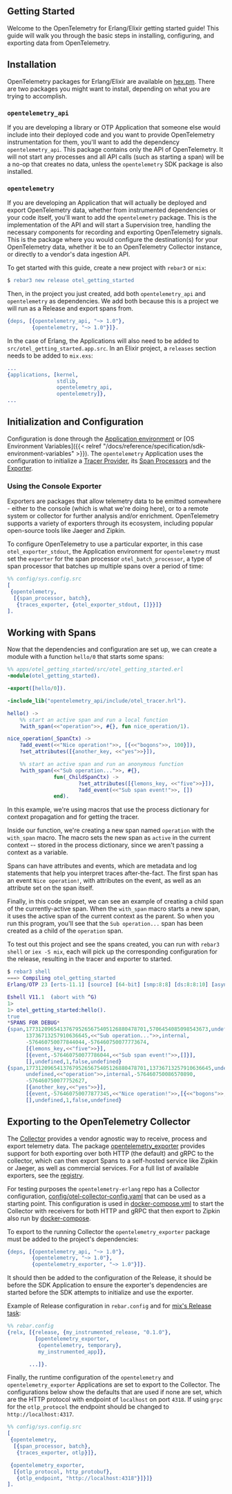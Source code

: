 ## Getting Started

Welcome to the OpenTelemetry for Erlang/Elixir getting started guide! This guide
will walk you through the basic steps in installing, configuring, and exporting data
from OpenTelemetry.

## Installation

OpenTelemetry packages for Erlang/Elixir are available on
[hex.pm](https://hex.pm). There are two packages you might want to install,
depending on what you are trying to accomplish.

### `opentelemetry_api`

If you are developing a library or OTP Application that someone else would include
into their deployed code and you want to provide OpenTelemetry instrumentation
for them, you'll want to add the dependency `opentelemetry_api`. This package contains
only the API of OpenTelemetry. It will not start any processes and all API calls
(such as starting a span) will be a no-op that creates no data, unless the
`opentelemetry` SDK package is also installed.

### `opentelemetry`

If you are developing an Application that will actually be deployed and export
OpenTelemetry data, whether from instrumented dependencies or your code itself,
you'll want to add the `opentelemetry` package. This is the implementation of the
API and will start a Supervision tree, handling the necessary components for recording
and exporting OpenTelemetry signals. This is the package where you would configure
the destination(s) for your OpenTelemetry data, whether it be to an OpenTelemetry
Collector instance, or directly to a vendor's data ingestion API.

To get started with this guide, create a new project with `rebar3` or `mix`:

```erlang
$ rebar3 new release otel_getting_started
```



Then, in the project you just created, add both `opentelemetry_api` and
`opentelemetry` as dependencies. We add both because this is a project we will
run as a Release and export spans from.

```erlang
{deps, [{opentelemetry_api, "~> 1.0"},
        {opentelemetry, "~> 1.0"}]}.
```

In the case of Erlang, the Applications will also need to be added to
`src/otel_getting_started.app.src`. In an Elixir project, a `releases`
section needs to be added to `mix.exs`:

```erlang
...
{applications, [kernel,
                stdlib,
                opentelemetry_api,
                opentelemetry]},
...
```

## Initialization and Configuration

Configuration is done through the [Application
environment](https://erlang.org/doc/design_principles/applications.html#configuring-an-application)
or [OS Environment Variables]({{< relref "/docs/reference/specification/sdk-environment-variables" >}}). The
`opentelemetry` Application uses the configuration to initialize a [Tracer
Provider](https://hexdocs.pm/opentelemetry_api/otel_tracer_provider.html), its
[Span Processors](https://hexdocs.pm/opentelemetry/otel_span_processor.html) and
the [Exporter](https://hexdocs.pm/opentelemetry/otel_exporter.html).

### Using the Console Exporter

Exporters are packages that allow telemetry data to be emitted somewhere -
either to the console (which is what we're doing here), or to a remote system or
collector for further analysis and/or enrichment. OpenTelemetry supports a
variety of exporters through its ecosystem, including popular open-source tools
like Jaeger and Zipkin.

To configure OpenTelemetry to use a particular exporter, in this case
`otel_exporter_stdout`, the Application environment for `opentelemetry` must
set the `exporter` for the span processor `otel_batch_processor`, a type
of span processor that batches up multiple spans over a period of time:

```erlang
%% config/sys.config.src
[
 {opentelemetry,
  [{span_processor, batch},
   {traces_exporter, {otel_exporter_stdout, []}}]}
].
```

## Working with Spans

Now that the dependencies and configuration are set up, we can create a module with
a function `hello/0` that starts some spans:

```erlang
%% apps/otel_getting_started/src/otel_getting_started.erl
-module(otel_getting_started).

-export([hello/0]).

-include_lib("opentelemetry_api/include/otel_tracer.hrl").

hello() ->
    %% start an active span and run a local function
    ?with_span(<<"operation">>, #{}, fun nice_operation/1).

nice_operation(_SpanCtx) ->
    ?add_event(<<"Nice operation!">>, [{<<"bogons">>, 100}]),
    ?set_attributes([{another_key, <<"yes">>}]),

    %% start an active span and run an anonymous function
    ?with_span(<<"Sub operation...">>, #{},
               fun(_ChildSpanCtx) ->
                       ?set_attributes([{lemons_key, <<"five">>}]),
                       ?add_event(<<"Sub span event!">>, [])
               end).
```

In this example, we're using macros that use the process dictionary for
context propagation and for getting the tracer.

Inside our function, we're creating a new span named `operation` with the
`with_span` macro. The macro sets the new span as `active` in the current
context -- stored in the process dictionary, since we aren't passing a
context as a variable.

Spans can have attributes and events, which are metadata and log statements that
help you interpret traces after-the-fact. The first span has an event `Nice
operation!`, with attributes on the event, as well as an attribute set on the
span itself.

Finally, in this code snippet, we can see an example of creating a child span of
the currently-active span. When the `with_span` macro starts a new span, it uses
the active span of the current context as the parent. So when you run this program,
you'll see that the `Sub operation...` span has been created as a child of the
`operation` span.

To test out this project and see the spans created, you can run with `rebar3
shell` or `iex -S mix`, each will pick up the corresponding configuration for
the release, resulting in the tracer and exporter to started.

```erlang
$ rebar3 shell
===> Compiling otel_getting_started
Erlang/OTP 23 [erts-11.1] [source] [64-bit] [smp:8:8] [ds:8:8:10] [async-threads:1] [hipe]

Eshell V11.1  (abort with ^G)
1>
1> otel_getting_started:hello().
true
*SPANS FOR DEBUG*
{span,177312096541376795265675405126880478701,5706454085098543673,undefined,
      13736713257910636645,<<"Sub operation...">>,internal,
      -576460750077844044,-576460750077773674,
      [{lemons_key,<<"five">>}],
      [{event,-576460750077786044,<<"Sub span event!">>,[]}],
      [],undefined,1,false,undefined}
{span,177312096541376795265675405126880478701,13736713257910636645,undefined,
      undefined,<<"operation">>,internal,-576460750086570890,
      -576460750077752627,
      [{another_key,<<"yes">>}],
      [{event,-576460750077877345,<<"Nice operation!">>,[{<<"bogons">>,100}]}],
      [],undefined,1,false,undefined}
```

## Exporting to the OpenTelemetry Collector

The [Collector](/docs/collector/) provides a vendor agnostic way to receive,
process and export telemetry data. The package
[opentelemetry_exporter](https://hex.pm/packages/opentelemetry_exporter)
provides support for both exporting over both HTTP (the default) and gRPC to the
collector, which can then export Spans to a self-hosted service like Zipkin or
Jaeger, as well as commercial services. For a full list of available exporters,
see the [registry](/registry/?component=exporter).

For testing purposes the `opentelemetry-erlang` repo has a Collector
configuration,
[config/otel-collector-config.yaml](https://github.com/open-telemetry/opentelemetry-erlang/blob/main/config/otel-collector-config.yaml)
that can be used as a starting point. This configuration is used in
[docker-compose.yml](https://github.com/open-telemetry/opentelemetry-erlang/blob/main/docker-compose.yml)
to start the Collector with receivers for both HTTP and gRPC that then export to
Zipkin also run by [docker-compose](https://docs.docker.com/compose/).

To export to the running Collector the `opentelemetry_exporter` package must be
added to the project's dependencies:

```erlang
{deps, [{opentelemetry_api, "~> 1.0"},
        {opentelemetry, "~> 1.0"},
        {opentelemetry_exporter, "~> 1.0"}]}.
```

It should then be added to the configuration of the Release, it should be before the SDK
Application to ensure the exporter's dependencies are started before the SDK
attempts to initialize and use the exporter.

Example of Release configuration in `rebar.config` and for [mix's Release
task](https://hexdocs.pm/mix/Mix.Tasks.Release.html):

```erlang
%% rebar.config
{relx, [{release, {my_instrumented_release, "0.1.0"},
         [opentelemetry_exporter,
	      {opentelemetry, temporary},
          my_instrumented_app]},

       ...]}.
```

Finally, the runtime configuration of the `opentelemetry` and
`opentelemetry_exporter` Applications are set to export to the Collector. The
configurations below show the defaults that are used if none are set, which are
the HTTP protocol with endpoint of `localhost` on port `4318`. If using `grpc`
for the `otlp_protocol` the endpoint should be changed to `http://localhost:4317`.

```erlang
%% config/sys.config.src
[
 {opentelemetry,
  [{span_processor, batch},
   {traces_exporter, otlp}]},

 {opentelemetry_exporter,
  [{otlp_protocol, http_protobuf},
   {otlp_endpoint, "http://localhost:4318"}]}]}
].
```


